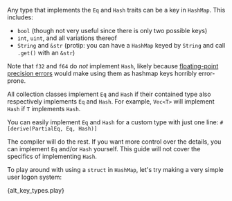 Any type that implements the `Eq` and `Hash` traits can be a key in `HashMap`. 
This includes:

* `bool` (though not very useful since there is only two possible keys)
* `int`, `uint`, and all variations thereof 
* `String` and `&str` (protip: you can have a `HashMap` keyed by `String` 
and call `.get()` with an `&str`)

Note that `f32` and `f64` do *not* implement `Hash`, 
likely because [floating-point precision errors][floating]
would make using them as hashmap keys horribly error-prone.

All collection classes implement `Eq` and `Hash` 
if their contained type also respectively implements `Eq` and `Hash`. 
For example, `Vec<T>` will implement `Hash` if `T` implements `Hash`.

You can easily implement `Eq` and `Hash` for a custom type with just one line: 
`#[derive(PartialEq, Eq, Hash)]`

The compiler will do the rest. If you want more control over the details, 
you can implement `Eq` and/or `Hash` yourself. 
This guide will not cover the specifics of implementing `Hash`. 

To play around with using a `struct` in `HashMap`, 
let's try making a very simple user logon system:

{alt_key_types.play}

[hash]: http://en.wikipedia.org/wiki/Hash_function
[floating]: http://en.wikipedia.org/wiki/Floating_point#Accuracy_problems

